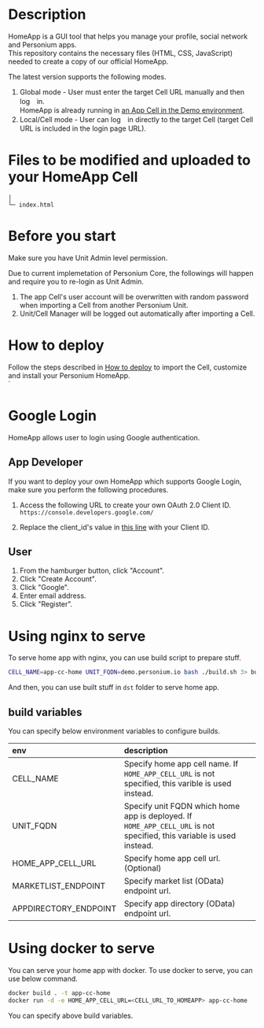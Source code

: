# Description  
HomeApp is a GUI tool that helps you manage your profile, social network and Personium apps.  
This repository contains the necessary files (HTML, CSS, JavaScript) needed to create a copy of our official HomeApp.  

The latest version supports the following modes.  

1. Global mode - User must enter the target Cell URL manually and then log　in.  
HomeApp is already running in [an App Cell in the Demo environment](https://demo.personium.io/HomeApplication/__/box-resources/login.html?mode=global&lng=en).  
1. Local/Cell mode - User can log　in directly to the target Cell (target Cell URL is included in the login page URL).  

# Files to be modified and uploaded to your HomeApp Cell  

    │          
    └─ index.html

# Before you start  
Make sure you have Unit Admin level permission.  

Due to current implemetation of Personium Core, the followings will happen and require you to re-login as Unit Admin.  

1. The app Cell's user account will be overwritten with random password when importing a Cell from another Personium Unit.  
1. Unit/Cell Manager will be logged out automatically after importing a Cell.  

# How to deploy  
Follow the steps described in [How to deploy](doc/HowToDeploy.md) to import the Cell, customize and install your Personium HomeApp.  
`
# Google Login  
HomeApp allows user to login using Google authentication.  

## App Developer  
If you want to deploy your own HomeApp which supports Google Login, make sure you perform the following procedures.  

1. Access the following URL to create your own OAuth 2.0 Client ID.   
`https://console.developers.google.com/`

1. Replace the client_id's value in [this line](https://github.com/personium/app-cc-home/blob/master/html/js/login.js#L123) with your Client ID.  

## User  
1. From the hamburger button, click "Account".  
1. Click "Create Account".  
1. Click "Google".  
1. Enter email address.  
1. Click "Register".  


# Using nginx to serve

To serve home app with nginx, you can use build script to prepare stuff.

```bash
CELL_NAME=app-cc-home UNIT_FQDN=demo.personium.io bash ./build.sh 3> build.log
```

And then, you can use built stuff in `dst` folder to serve home app.

## build variables

You can specify below environment variables to configure builds.

|env|description|
|:--|:--|
|CELL_NAME|Specify home app cell name. If `HOME_APP_CELL_URL` is not specified, this varible is used instead. |
|UNIT_FQDN|Specify unit FQDN which home app is deployed. If `HOME_APP_CELL_URL` is not specified, this variable is used instead.|
|HOME_APP_CELL_URL|Specify home app cell url.(Optional)|
|MARKETLIST_ENDPOINT|Specify market list (OData) endpoint url.|
|APPDIRECTORY_ENDPOINT|Specify app directory (OData) endpoint url.|


# Using docker to serve

You can serve your home app with docker. To use docker to serve, you can use below command.

```bash
docker build . -t app-cc-home
docker run -d -e HOME_APP_CELL_URL=<CELL_URL_TO_HOMEAPP> app-cc-home
```

You can specify above build variables.
